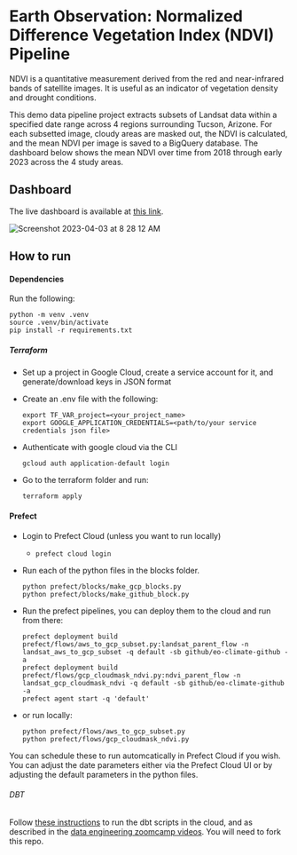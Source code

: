 # Earth Observation: Normalized Difference Vegetation Index (NDVI) Pipeline

NDVI is a quantitative measurement derived from the red and near-infrared bands of satellite images.  It is useful as an indicator of vegetation density and drought conditions.

This demo data pipeline project extracts subsets of Landsat data within a specified date range across 4 regions surrounding Tucson, Arizone.  For each subsetted image, cloudy areas are masked out, the NDVI is calculated, and the mean NDVI per image is saved to a BigQuery database.
The dashboard below shows the mean NDVI over time from 2018 through early 2023 across the 4 study areas.

## Dashboard

The live dashboard is available at [this link](https://lookerstudio.google.com/reporting/f519ed16-b314-4720-a1e8-0bebc3724295).

![Screenshot 2023-04-03 at 8 28 12 AM](https://user-images.githubusercontent.com/187676/229644289-83521140-da3d-4265-a5a9-e25cd01c8aa5.png)


## How to run

#### Dependencies
Run the following:

```
python -m venv .venv
source .venv/bin/activate
pip install -r requirements.txt
```

##### Terraform
- Set up a project in Google Cloud, create a service account for it, and generate/download keys in JSON format
  
- Create an .env file with the following:
   ```
   export TF_VAR_project=<your_project_name>
   export GOOGLE_APPLICATION_CREDENTIALS=<path/to/your service credentials json file>
   ```
- Authenticate with google cloud via the CLI
  ```
  gcloud auth application-default login
  ```  

- Go to the terraform folder and run:
  ```
  terraform apply
  ```

#### Prefect
- Login to Prefect Cloud (unless you want to run locally)
  - ```prefect cloud login``` 
- Run each of the python files in the blocks folder.  
   ```
   python prefect/blocks/make_gcp_blocks.py
   python prefect/blocks/make_github_block.py
   ```

- Run the prefect pipelines, you can deploy them to the cloud and run from there:
  ```
  prefect deployment build  prefect/flows/aws_to_gcp_subset.py:landsat_parent_flow -n landsat_aws_to_gcp_subset -q default -sb github/eo-climate-github -a
  prefect deployment build  prefect/flows/gcp_cloudmask_ndvi.py:ndvi_parent_flow -n landsat_gcp_cloudmask_ndvi -q default -sb github/eo-climate-github -a
  prefect agent start -q 'default'
  ```
- or run locally:
  ```
  python prefect/flows/aws_to_gcp_subset.py
  python prefect/flows/gcp_cloudmask_ndvi.py
  ```

You can schedule these to run automcatically in Prefect Cloud if you wish. You can adjust the date parameters either via the Prefect Cloud UI or by adjusting the default parameters in the python files.  


###### DBT
Follow [these instructions](https://docs.getdbt.com/docs/quickstarts/dbt-cloud/bigquery#connect-dbt-cloud-to-bigquery) to run the dbt scripts in the cloud, and as described in the [data engineering zoomcamp videos](https://github.com/DataTalksClub/data-engineering-zoomcamp/tree/main/week_4_analytics_engineering#deploying-a-dbt-project).  You will need to fork this repo.
